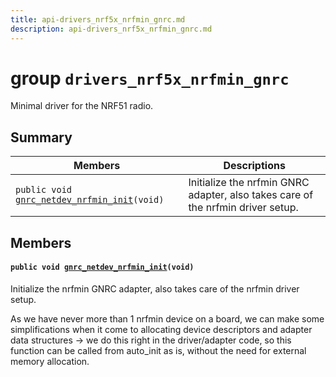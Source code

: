 ```yaml
---
title: api-drivers_nrf5x_nrfmin_gnrc.md
description: api-drivers_nrf5x_nrfmin_gnrc.md
---
```

# group `drivers_nrf5x_nrfmin_gnrc` 

Minimal driver for the NRF51 radio.

## Summary

 Members                        | Descriptions                                
--------------------------------|---------------------------------------------
`public void `[`gnrc_netdev_nrfmin_init`](#group__drivers__nrf5x__nrfmin__gnrc_1gadfadf8c13c9022b95b8c8a1ba3c3e822)`(void)`            | Initialize the nrfmin GNRC adapter, also takes care of the nrfmin driver setup.

## Members

#### `public void `[`gnrc_netdev_nrfmin_init`](#group__drivers__nrf5x__nrfmin__gnrc_1gadfadf8c13c9022b95b8c8a1ba3c3e822)`(void)` 

Initialize the nrfmin GNRC adapter, also takes care of the nrfmin driver setup.

As we have never more than 1 nrfmin device on a board, we can make some simplifications when it come to allocating device descriptors and adapter data structures -> we do this right in the driver/adapter code, so this function can be called from auto_init as is, without the need for external memory allocation.

